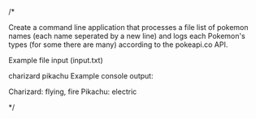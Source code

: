 /*

Create a command line application that processes a file list of pokemon names (each name seperated by a new line) and logs each Pokemon's types (for some there are many) according to the pokeapi.co API.

Example file input (input.txt)

charizard
pikachu
Example console output:

Charizard: flying, fire
Pikachu: electric

*/
